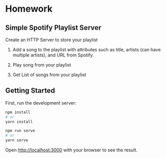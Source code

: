 # Homework

## Simple Spotify Playlist Server

Create an HTTP Server to store your playlist

1. Add a song to the playlist with attributes such as title, artists (can have multiple artists), and URL from Spotify.

2. Play song from your playlist

3. Get List of songs from your playlist

## Getting Started

First, run the development server:

```bash
npm install
# or
yarn install
```

```bash
npm run serve
# or
yarn serve
```

Open [http://localhost:3000](http://localhost:3000) with your browser to see the result.

